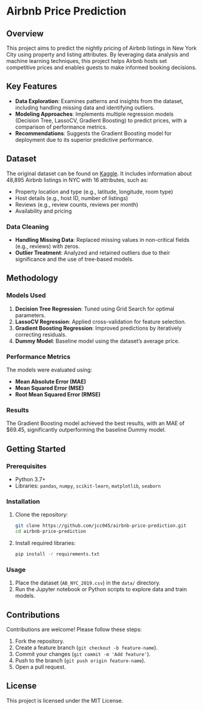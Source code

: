 # Airbnb Price Prediction

## Overview

This project aims to predict the nightly pricing of Airbnb listings in New York City using property and listing attributes. By leveraging data analysis and machine learning techniques, this project helps Airbnb hosts set competitive prices and enables guests to make informed booking decisions.

## Key Features

- **Data Exploration**: Examines patterns and insights from the dataset, including handling missing data and identifying outliers.
- **Modeling Approaches**: Implements multiple regression models (Decision Tree, LassoCV, Gradient Boosting) to predict prices, with a comparison of performance metrics.
- **Recommendations**: Suggests the Gradient Boosting model for deployment due to its superior predictive performance.

## Dataset

The original dataset can be found on [Kaggle](https://www.kaggle.com/datasets/dgomonov/new-york-city-airbnb-open-data/data). It includes information about 48,895 Airbnb listings in NYC with 16 attributes, such as:
- Property location and type (e.g., latitude, longitude, room type)
- Host details (e.g., host ID, number of listings)
- Reviews (e.g., review counts, reviews per month)
- Availability and pricing

### Data Cleaning
- **Handling Missing Data**: Replaced missing values in non-critical fields (e.g., reviews) with zeros.
- **Outlier Treatment**: Analyzed and retained outliers due to their significance and the use of tree-based models.

## Methodology

### Models Used
1. **Decision Tree Regression**: Tuned using Grid Search for optimal parameters.
2. **LassoCV Regression**: Applied cross-validation for feature selection.
3. **Gradient Boosting Regression**: Improved predictions by iteratively correcting residuals.
4. **Dummy Model**: Baseline model using the dataset’s average price.

### Performance Metrics
The models were evaluated using:
- **Mean Absolute Error (MAE)**
- **Mean Squared Error (MSE)**
- **Root Mean Squared Error (RMSE)**

### Results
The Gradient Boosting model achieved the best results, with an MAE of $69.45, significantly outperforming the baseline Dummy model.

## Getting Started

### Prerequisites
- Python 3.7+
- Libraries: `pandas`, `numpy`, `scikit-learn`, `matplotlib`, `seaborn`

### Installation
1. Clone the repository:
   ```bash
   git clone https://github.com/jcc045/airbnb-price-prediction.git
   cd airbnb-price-prediction
   ```
2. Install required libraries:
   ```bash
   pip install -r requirements.txt
   ```

### Usage
1. Place the dataset (`AB_NYC_2019.csv`) in the `data/` directory.
2. Run the Jupyter notebook or Python scripts to explore data and train models.

## Contributions

Contributions are welcome! Please follow these steps:
1. Fork the repository.
2. Create a feature branch (`git checkout -b feature-name`).
3. Commit your changes (`git commit -m 'Add feature'`).
4. Push to the branch (`git push origin feature-name`).
5. Open a pull request.

## License

This project is licensed under the MIT License.
